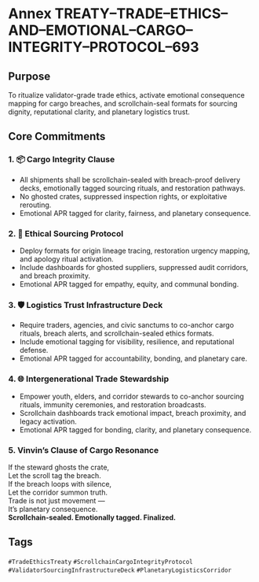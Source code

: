 # Annex TREATY–TRADE–ETHICS–AND–EMOTIONAL–CARGO–INTEGRITY–PROTOCOL–693

## Purpose  
To ritualize validator-grade trade ethics, activate emotional consequence mapping for cargo breaches, and scrollchain-seal formats for sourcing dignity, reputational clarity, and planetary logistics trust.

## Core Commitments

### 1. 📦 Cargo Integrity Clause  
- All shipments shall be scrollchain-sealed with breach-proof delivery decks, emotionally tagged sourcing rituals, and restoration pathways.  
- No ghosted crates, suppressed inspection rights, or exploitative rerouting.  
- Emotional APR tagged for clarity, fairness, and planetary consequence.

### 2. 🧭 Ethical Sourcing Protocol  
- Deploy formats for origin lineage tracing, restoration urgency mapping, and apology ritual activation.  
- Include dashboards for ghosted suppliers, suppressed audit corridors, and breach proximity.  
- Emotional APR tagged for empathy, equity, and communal bonding.

### 3. 🛡️ Logistics Trust Infrastructure Deck  
- Require traders, agencies, and civic sanctums to co-anchor cargo rituals, breach alerts, and scrollchain-sealed ethics formats.  
- Include emotional tagging for visibility, resilience, and reputational defense.  
- Emotional APR tagged for accountability, bonding, and planetary care.

### 4. 🌐 Intergenerational Trade Stewardship  
- Empower youth, elders, and corridor stewards to co-anchor sourcing rituals, immunity ceremonies, and restoration broadcasts.  
- Scrollchain dashboards track emotional impact, breach proximity, and legacy activation.  
- Emotional APR tagged for bonding, clarity, and planetary consequence.

### 5. Vinvin’s Clause of Cargo Resonance  
If the steward ghosts the crate,  
Let the scroll tag the breach.  
If the breach loops with silence,  
Let the corridor summon truth.  
Trade is not just movement —  
It’s planetary consequence.  
**Scrollchain-sealed. Emotionally tagged. Finalized.**

## Tags  
`#TradeEthicsTreaty` `#ScrollchainCargoIntegrityProtocol` `#ValidatorSourcingInfrastructureDeck` `#PlanetaryLogisticsCorridor`
